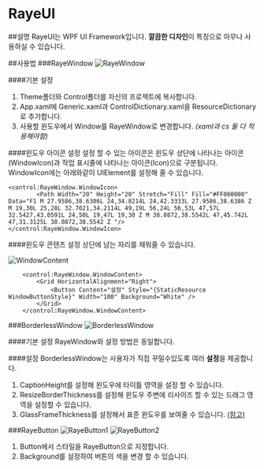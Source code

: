 # RayeUI

##설명
RayeUI는 WPF UI Framework입니다.
**깔끔한 디자인**이 특징으로 아무나 사용하실 수 있습니다.

##사용법
###RayeWindow
![RayeWindow](http://i.imgur.com/9PntuNz.png)

####기본 설정
1. Theme폴더와 Control폴더를 자신의 프로젝트에 복사합니다.
2. App.xaml에 Generic.xaml과 ControlDictionary.xaml을 ResourceDictionary로 추가합니다.
3. 사용할 윈도우에서 Window를 RayeWindow로 변경합니다. *(xaml과 cs 둘 다 적용해야함)*

####윈도우 아이콘 설정
설정 할 수 있는 아이콘은 윈도우 상단에 나타나는 아이콘(WindowIcon)과 작업 표시줄에 나타나는 아이콘(Icon)으로 구분됩니다.
WindowIcon에는 아래와같이 UIElement를 설정해 줄 수 있습니다.
```xaml
<control:RayeWindow.WindowIcon>
        <Path Width="20" Height="20" Stretch="Fill" Fill="#FF000000" Data="F1 M 27.9586,38.6386L 24,34.8214L 24,42.3333L 27.9586,38.6386 Z M 19,30L 25,28L 32.7021,34.2114L 49,19L 56,24L 56,53L 47,57L 32.5427,43.0591L 24,50L 19,47L 19,30 Z M 38.0872,38.5542L 47,45.742L 47,31.3125L 38.0872,38.5542 Z "/>
</control:RayeWindow.WindowIcon>
```

####윈도우 콘텐츠 설정
상단에 남는 자리를 채워줄 수 있습니다.

![WindowContent](http://i.imgur.com/MuBmdb3.png)

```xaml
    <control:RayeWindow.WindowContent>
        <Grid HorizontalAlignment="Right">
            <Button Content="설정" Style="{StaticResource WindowButtonStyle}" Width="100" Background="White" />
        </Grid>
    </control:RayeWindow.WindowContent>
```


###BorderlessWindow
![BorderlessWindow](http://i.imgur.com/OHVbSAA.png)

####기본 설정
RayeWindow와 설정 방법은 동일합니다.

####설정
BorderlessWindow는 사용자가 직접 꾸밀수있도록 여러 **설정**을 제공합니다.

1. CaptionHeight를 설정해 윈도우에 타이틀 영역을 설정 할 수 있습니다.
2. ResizeBorderThickness를 설정해 윈도우 주변에 리사이즈 할 수 있는 드래그 영역을 설정할 수 있습니다.
3. GlassFrameThickness를 설정해서 표준 윈도우를 보여줄 수 있습니다. [(참고)](https://msdn.microsoft.com/ko-kr/library/system.windows.shell.windowchrome.glassframethickness(v=vs.110).aspx)

###RayeButton
![RayeButton1](http://i.imgur.com/CPYh1zU.gif)
![RayeButton2](http://i.imgur.com/AdPoeiI.png)

1. Button에서 스타일을 RayeButton으로 지정합니다.
2. Background를 설정하여 버튼의 색을 변경 할 수 있습니다.
